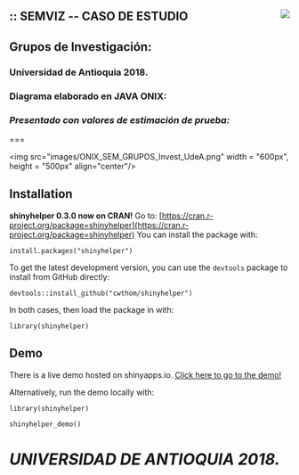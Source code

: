 ## :: SEMVIZ -- CASO DE ESTUDIO <img src="images/UdeA_Escudo.jpg" align="right"/>

## Grupos de Investigaci&oacute;n: 
### Universidad de Antioquia 2018.

### Diagrama elaborado en JAVA ONIX:

### *Presentado con valores de estimaci&oacute;n de prueba:*
===

<img src="images/ONIX_SEM_GRUPOS_Invest_UdeA.png" width = "600px", height = "500px" align="center"/>

## Installation

**shinyhelper 0.3.0 now on CRAN!** Go to: [https://cran.r-project.org/package=shinyhelper](https://cran.r-project.org/package=shinyhelper) 
You can install the package with:
```
install.packages("shinyhelper")
```

To get the latest development version, you can use the `devtools` package to install from GitHub directly:
```
devtools::install_github("cwthom/shinyhelper")
```

In both cases, then load the package in with:
```
library(shinyhelper)
```

## Demo

There is a live demo hosted on shinyapps.io. [Click here to go to the demo!](https://cwthom94.shinyapps.io/shinyhelper-demo/)

Alternatively, run the demo locally with:

```
library(shinyhelper)

shinyhelper_demo()
```

# *UNIVERSIDAD DE ANTIOQUIA 2018.*
